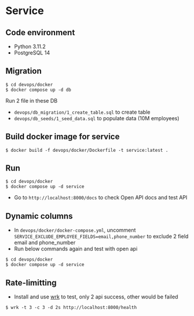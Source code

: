 # Service

## Code environment
- Python 3.11.2
- PostgreSQL 14

## Migration

```
$ cd devops/docker
$ docker compose up -d db
```

Run 2 file in these DB
- `devops/db_migration/1_create_table.sql` to create table
- `devops/db_seeds/1_seed_data.sql` to populate data (10M employees)

## Build docker image for service
```
$ docker build -f devops/docker/Dockerfile -t service:latest .
```

## Run
```
$ cd devops/docker
$ docker compose up -d service
```

- Go to `http://localhost:8000/docs` to check Open API docs and test API

## Dynamic columns
- In `devops/docker/docker-compose.yml`, uncomment `SERVICE_EXCLUDE_EMPLOYEE_FIELDS=email,phone_number` to exclude 2 field email and phone_number
- Run below commands again and test with open api
```
$ cd devops/docker
$ docker compose up -d service
```

## Rate-limitting
- Install and use [wrk](https://github.com/wg/wrk) to test, only 2 api success, other would be failed
```
$ wrk -t 3 -c 3 -d 2s http://localhost:8000/health
```